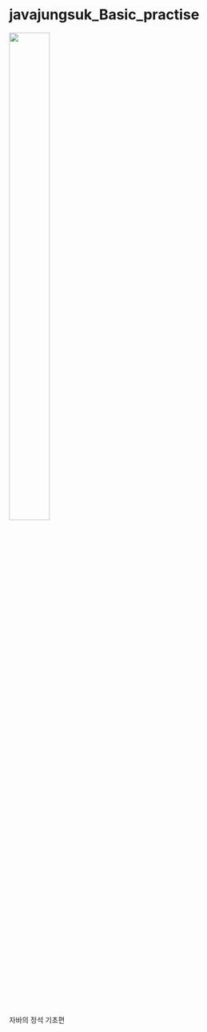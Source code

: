 # javajungsuk_Basic_practise


<img src = "https://user-images.githubusercontent.com/86302876/215315349-758f6c04-51d3-4e38-b92f-0843197f6670.jpg" width ="40%" height="50%">
</img>



자바의 정석 기초편 
